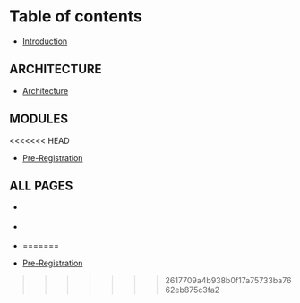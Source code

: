# Table of contents

* [Introduction](index.md)

## ARCHITECTURE

* [Architecture](MOSIP-Architecture.md)

## MODULES
<<<<<<< HEAD
*  [Pre-Registration](Pre-Registration.md)

## ALL PAGES
*  [](Pre-Registration-APIs.md) 
*  [](Pre-Registration-Functionality.md) 
*  [](Pre-Registration-UI-Developer-Environment-Setup.md)
=======

* [Pre-Registration](modules/pre-registration.md)
>>>>>>> 2617709a4b938b0f17a75733ba7662eb875c3fa2

